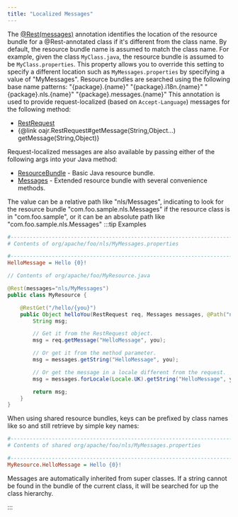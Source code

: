 ```yaml
---
title: "Localized Messages"
---
```


The [@Rest(messages)](../apidocs/org/apache/juneau/rest/annotation/Rest.html#messages) annotation identifies the location of the resource bundle for a @Rest-annotated class if it's different from the class name.
By default, the resource bundle name is assumed to match the class name.
For example, given the class `MyClass.java`, the resource bundle is assumed to be `MyClass.properties`.
This property allows you to override this setting to specify a different location such as `MyMessages.properties` by specifying a value of "MyMessages".
Resource bundles are searched using the following base name patterns: "\{package\}.\{name\}" "\{package\}.i18n.\{name\}" "\{package\}.nls.\{name\}" "\{package\}.messages.\{name\}" This annotation is used to provide request-localized (based on `Accept-Language`) messages for the following method:
- [RestRequest](../apidocs/org/apache/juneau/rest/RestRequest.html)
- \{@link oajr.RestRequest#getMessage(String,Object...) getMessage(String,Object)\}

Request-localized messages are also available by passing either of the following args into your Java method:
- [ResourceBundle](../apidocs/java/util/ResourceBundle.html) - Basic Java resource bundle.
- [Messages](../apidocs/org/apache/juneau/cp/Messages.html) - Extended resource bundle with several convenience methods.

The value can be a relative path like "nls/Messages", indicating to look for the resource bundle "com.foo.sample.nls.Messages" if the resource class is in "com.foo.sample", or it can be an absolute path like "com.foo.sample.nls.Messages"
:::tip Examples


```ini
#--------------------------------------------------------------------------------
# Contents of org/apache/foo/nls/MyMessages.properties

#--------------------------------------------------------------------------------
HelloMessage = Hello {0}!
```


```java
// Contents of org/apache/foo/MyResource.java

@Rest(messages="nls/MyMessages")
public class MyResource {

    @RestGet("/hello/{you}")
    public Object helloYou(RestRequest req, Messages messages, @Path("name") String you) {
        String msg;

        // Get it from the RestRequest object.
        msg = req.getMessage("HelloMessage", you);

        // Or get it from the method parameter.
        msg = messages.getString("HelloMessage", you);

        // Or get the message in a locale different from the request.
        msg = messages.forLocale(Locale.UK).getString("HelloMessage", you);

        return msg;
    }
}
```


When using shared resource bundles, keys can be prefixed by class names like so and still retrieve by simple
key names:

```ini
#--------------------------------------------------------------------------------
# Contents of shared org/apache/foo/nls/MyMessages.properties

#--------------------------------------------------------------------------------
MyResource.HelloMessage = Hello {0}!
```


Messages are automatically inherited from super classes.  If a string cannot be found in the bundle of the current
class, it will be searched for up the class hierarchy.

:::

